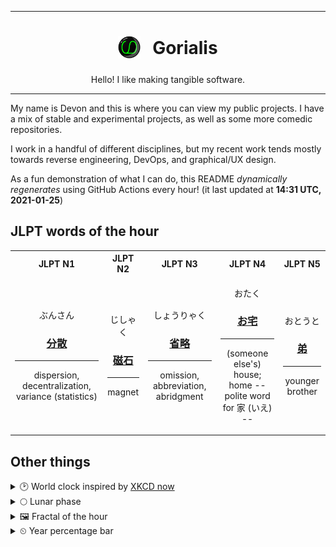***

<h1 align="center">
<sub>
    <img src="readme/resources/avatar.png" height="36">
</sub>
&nbsp;
Gorialis
</h1>
<p align="center">
Hello! I like making tangible software.
</p>

***

My name is Devon and this is where you can view my public projects. I have a mix of stable and experimental projects, as well as some more comedic repositories.

I work in a handful of different disciplines, but my recent work tends mostly towards reverse engineering, DevOps, and graphical/UX design.

As a fun demonstration of what I can do, this README *dynamically regenerates* using GitHub Actions every hour! (it last updated at **14:31 UTC, 2021-01-25**)

<h2>JLPT words of the hour</h2>
<table>
    <tr>
        <th>JLPT N1</th>
        <th>JLPT N2</th>
        <th>JLPT N3</th>
        <th>JLPT N4</th>
        <th>JLPT N5</th>
    </tr>
    <tr>
        <td>
            <p align="center">ぶんさん</p>
            <h3 align="center"><b><a href="https://jisho.org/search/%E5%88%86%E6%95%A3">分散</a></b></h3>
            <hr>
            <p align="center">dispersion,<wbr> decentralization,<wbr> variance (statistics)</p>
        </td>
        <td>
            <p align="center">じしゃく</p>
            <h3 align="center"><b><a href="https://jisho.org/search/%E7%A3%81%E7%9F%B3">磁石</a></b></h3>
            <hr>
            <p align="center">magnet</p>
        </td>
        <td>
            <p align="center">しょうりゃく</p>
            <h3 align="center"><b><a href="https://jisho.org/search/%E7%9C%81%E7%95%A5">省略</a></b></h3>
            <hr>
            <p align="center">omission,<wbr> abbreviation,<wbr> abridgment</p>
        </td>
        <td>
            <p align="center">おたく</p>
            <h3 align="center"><b><a href="https://jisho.org/search/%E3%81%8A%E5%AE%85">お宅</a></b></h3>
            <hr>
            <p align="center">(someone else's) house;<br> home -- polite word for 家 (いえ) --</p>
        </td>
        <td>
            <p align="center">おとうと</p>
            <h3 align="center"><b><a href="https://jisho.org/search/%E5%BC%9F">弟</a></b></h3>
            <hr>
            <p align="center">younger brother</p>
        </td>
    </tr>
</table>

<h2>Other things</h2>
<details>
<summary>🕑  World clock inspired by <a href="https://xkcd.com/now">XKCD now</a></summary>

> <img src="generated/now.png" width="512">

</details>
<details>
<summary>🌕 Lunar phase</summary>

The moon is approximately 44.02% through its phase (Full Moon).

</details>
<details>
<summary>&#x1f5bc; Fractal of the hour</summary>

> <img src="generated/fractal.png" width="512">

</details>
<details>
<summary>&#x23f2; Year percentage bar</summary>
<pre><code>2021 [█▁▁▁▁▁▁▁▁▁▁▁▁▁▁▁▁▁▁▁] 6.74%</code></pre>
</details>
